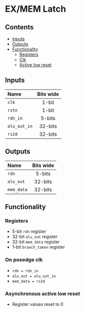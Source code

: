 # EX/MEM Latch #

## Contents
* [Inputs](#inputs)
* [Outputs](#outputs)
* [Functionality](#functionality)
  * [Registers](#registers)
  * [Clk](#on-posedge-clk)
  * [Active low reset](#asynchronous-active-low-reset)

## Inputs
|Name|Bits wide|
|:---|:---:|
|```clk```|1-bit|
|```rstn```|1-bit|
|```rdn_in```|5-bits|
|```alu_out_in```|32-bits|
|```rs2d```|32-bits|

## Outputs
|Name|Bits wide|
|:---|:---:|
|```rdn```|5-bits|
|```alu_out```|32-bits|
|```mem_data```|32-bits|


## Functionality
### Registers
  - 5-bit ```rdn``` register
  - 32-bit ```alu_out``` register
  - 32-bit ```mem_data``` register
  - 1-bit ```branch_taken``` register
### On posedge clk
  - ```rdn = rdn_in```
  - ```alu_out = alu_out_in```
  - ```mem_data = rs2d```

### Asynchronous active low reset
  - Register values reset to 0
